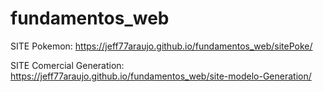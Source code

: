 # fundamentos_web
SITE Pokemon:
https://jeff77araujo.github.io/fundamentos_web/sitePoke/


SITE Comercial Generation:
https://jeff77araujo.github.io/fundamentos_web/site-modelo-Generation/
